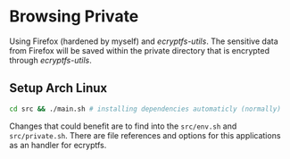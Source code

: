 # Browsing Private
Using Firefox (hardened by myself) and *ecryptfs-utils*. The sensitive data from Firefox will be saved within the private directory that is encrypted through *ecryptfs-utils*.

## Setup Arch Linux
```bash
cd src && ./main.sh # installing dependencies automaticly (normally)
```

Changes that could benefit are to find into the `src/env.sh` and `src/private.sh`. There are file references and options for this applications as an handler for ecryptfs.